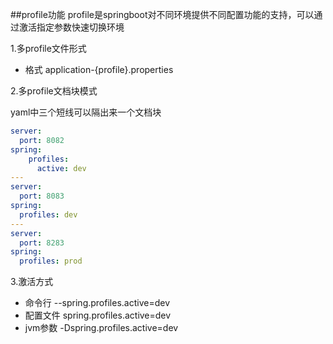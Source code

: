 ##profile功能
profile是springboot对不同环境提供不同配置功能的支持，可以通过激活指定参数快速切换环境

1.多profile文件形式

- 格式 application-{profile}.properties

2.多profile文档块模式

yaml中三个短线可以隔出来一个文档块
```yaml
server:
  port: 8082
spring:
    profiles:
      active: dev
---
server:
  port: 8083
spring:
  profiles: dev
---
server:
  port: 8283
spring:
  profiles: prod
```

3.激活方式
- 命令行 --spring.profiles.active=dev
- 配置文件 spring.profiles.active=dev
- jvm参数 -Dspring.profiles.active=dev